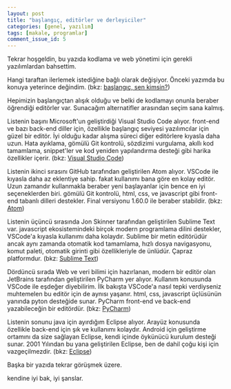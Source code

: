 ```yaml
---
layout: post
title: "başlangıç, editörler ve derleyiciler"
categories: [genel, yazılım]
tags: [makale, programlar]
comment_issue_id: 5
---
```


Tekrar hoşgeldin, bu yazıda kodlama ve web yönetimi için gerekli yazılımlardan bahsettim.

Hangi taraftan ilerlemek istediğine bağlı olarak değişiyor. Önceki yazımda bu konuya yeterince değindim. (bkz: [başlangıç, sen kimsin?](https://akakadir.github.io/baslangic2.html))

Hepimizin başlangıçtan alışık olduğu ve belki de kodlamayı onunla beraber öğrendiği editörler var. Sunacağım alternatifler arasından seçim sana kalmış.

Listenin başını Microsoft'un geliştirdiği Visual Studio Code alıyor. front-end ve bazı back-end diller için, özellikle başlangıç seviyesi yazılımcılar için güzel bir editör. İyi olduğu kadar alışma süreci diğer editörlere kıyasla daha uzun. Hata ayıklama, gömülü Git kontrolü, sözdizimi vurgulama, akıllı kod tamamlama, snippet'ler ve kod yeniden yapılandırma desteği gibi harika özellikler içerir.
(bkz: [Visual Studio Code](https://code.visualstudio.com))

Listenin ikinci sırasını GitHub tarafından geliştirilen Atom alıyor.
VSCode ile kıyasla daha az eklentiye sahip. fakat kullanımı bana göre en kolay editör. Uzun zamandır kullanmakla beraber yeni başlayanlar için bence en iyi seçeneklerden biri. gömülü Git kontrolü, html, css, ve javascript gibi front-end tabanlı dilleri destekler. Final versiyonu 1.60.0 ile beraber stabildir.
(bkz: [Atom](https://github.com/atom/atom))

Listenin üçüncü sırasında Jon Skinner tarafından geliştirilen Sublime Text var. javascript ekosistemindeki birçok modern programlama dilini destekler, VSCode'a kıyasla kullanımı daha kolaydır. Sublime bir metin editörüdür ancak aynı zamanda otomatik kod tamamlama, hızlı dosya navigasyonu, komut paleti, otomatik girinti gibi özellikleriyle de ünlüdür. Çapraz platformdur.
(bkz: [Sublime Text](https://www.sublimetext.com))

Dördüncü sırada Web ve veri bilimi için hazırlanan, modern bir editör olan JetBrains tarafından geliştirilen PyCharm yer alıyor. Kullanım konusunda VSCode ile eşdeğer diyebilirim. İlk bakışta VSCode'a nasıl tepki verdiyseniz muhtemelen bu editör için de aynısı yaşanır. html, css, javascript üçlüsünün yanında pyton desteğide sunar. PyCharm front-end ve back-end yazabileceğin bir editördür.
(bkz: [PyCharm](https://www.jetbrains.com/pycharm))

Listenin sonunu java için ayırdığım Eclipse alıyor. Arayüz konusunda özellikle back-end için şık ve kullanımı kolaydır. Android için geliştirme ortamını da size sağlayan Eclipse, kendi içinde öykünücü kurulum desteği sunar. 2001 Yılından bu yana geliştirilen Eclipse, ben de dahil çoğu kişi için vazgeçilmezdir.
(bkz: [Eclipse](https://eclipseide.org))

Başka bir yazıda tekrar görüşmek üzere.

kendine iyi bak, iyi şanslar.
